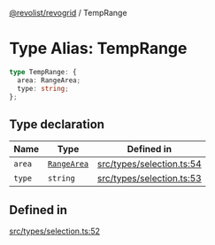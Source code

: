 [@revolist/revogrid](README.md) / TempRange

# Type Alias: TempRange

```ts
type TempRange: {
  area: RangeArea;
  type: string;
};
```

## Type declaration

| Name | Type | Defined in |
| ------ | ------ | ------ |
| `area` | [`RangeArea`](TypeAlias.RangeArea.md) | [src/types/selection.ts:54](https://github.com/revolist/revogrid/blob/60f69439a769536c61ed98c75e87e11124ee6c9c/src/types/selection.ts#L54) |
| `type` | `string` | [src/types/selection.ts:53](https://github.com/revolist/revogrid/blob/60f69439a769536c61ed98c75e87e11124ee6c9c/src/types/selection.ts#L53) |

## Defined in

[src/types/selection.ts:52](https://github.com/revolist/revogrid/blob/60f69439a769536c61ed98c75e87e11124ee6c9c/src/types/selection.ts#L52)
